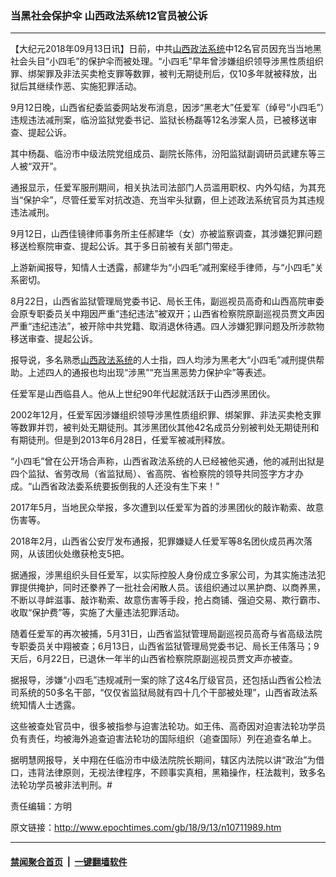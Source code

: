 ### 当黑社会保护伞 山西政法系统12官员被公诉
------------------------

<p>【大纪元2018年09月13日讯】日前，中共<a href="http://www.epochtimes.com/gb/tag/%E5%B1%B1%E8%A5%BF%E6%94%BF%E6%B3%95%E7%B3%BB%E7%BB%9F.html">山西政法系统</a>中12名官员因充当当地黑社会头目“小四毛”的保护伞而被处理。“小四毛”早年曾涉嫌组织领导涉黑性质组织罪、绑架罪及非法买卖枪支罪等数罪，被判无期徒刑后，仅10多年就被释放，出狱后其继续作恶、实施犯罪活动。</p>
<p>9月12日晚，山西省纪委监委网站发布消息，因涉“黑老大”任爱军（绰号“小四毛”）违规违法减刑案，临汾监狱党委书记、监狱长杨磊等12名涉案人员，已被移送审查、提起公诉。</p>
<p>其中杨磊、临汾市中级法院党组成员、副院长陈伟，汾阳监狱副调研员武建东等三人被“双开”。</p>
<p>通报显示，任爱军服刑期间，相关执法司法部门人员滥用职权、内外勾结，为其充当“保护伞”，尽管任爱军对抗改造、充当牢头狱霸，但上述政法系统官员为其违规违法减刑。</p>
<p>9月12日，山西佳镜律师事务所主任郝建华（女）亦被监察调查，其涉嫌犯罪问题移送检察院审查、提起公诉。其于多日前被有关部门带走。</p>
<p>上游新闻报导，知情人士透露，郝建华为“小四毛”减刑案经手律师，与“小四毛”关系密切。</p>
<p>8月22日，山西省监狱管理局党委书记、局长王伟，副巡视员高奇和山西高院审委会原专职委员关中翔因严重“违纪违法”被双开；山西省检察院原副巡视员贾文声因严重“违纪违法”，被开除中共党籍、取消退休待遇。四人涉嫌犯罪问题及所涉款物移送审查、提起公诉。</p>
<p>报导说，多名熟悉<a href="http://www.epochtimes.com/gb/tag/%E5%B1%B1%E8%A5%BF%E6%94%BF%E6%B3%95%E7%B3%BB%E7%BB%9F.html">山西政法系统</a>的人士指，四人均涉为黑老大“小四毛”减刑提供帮助。上述四人的通报也均出现“涉黑”“充当黑恶势力保护伞”等表述。</p>
<p>任爱军是山西临县人。他从上世纪90年代起就活跃于山西涉黑团伙。</p>
<p>2002年12月，任爱军因涉嫌组织领导涉黑性质组织罪、绑架罪、非法买卖枪支罪等数罪并罚，被判处无期徒刑。其涉黑团伙其他42名成员分别被判处无期徒刑和有期徒刑。但是到2013年6月28日，任爱军被减刑释放。</p>
<p>“小四毛”曾在公开场合声称，山西省政法系统的人已经被他买通，他的减刑出狱是四个监狱、省劳改局（省监狱局）、省高院、省检察院的领导共同签字方才办成。“山西省政法委系统要扳倒我的人还没有生下来！”</p>
<p>2017年5月，当地民众举报，多次遭到以任爱军为首的涉黑团伙的敲诈勒索、故意伤害等。</p>
<p>2018年2月，山西省公安厅发布通报，犯罪嫌疑人任爱军等8名团伙成员再次落网，从该团伙处缴获枪支5把。</p>
<p>据通报，涉黑组织头目任爱军，以实际控股人身份成立多家公司，为其实施违法犯罪提供掩护，同时还豢养了一批社会闲散人员。该组织通过以黑护商、以商养黑，不断以寻衅滋事、敲诈勒索、故意伤害等手段，抢占商铺、强迫交易、欺行霸市、收取“保护费”等，实施了大量违法犯罪活动。</p>
<p>随着任爱军的再次被捕，5月31日，山西省监狱管理局副巡视员高奇与省高级法院专职委员关中翔被查；6月13日，山西省监狱管理局党委书记、局长王伟落马；9天后，6月22日，已退休一年半的山西省检察院原副巡视员贾文声亦被查。</p>
<p>据报导，涉嫌“小四毛”违规减刑一案的除了这4名厅级官员，还包括山西省公检法司系统的50多名干部，“仅仅省监狱局就有四十几个干部被处理”，山西省政法系统知情人士透露。</p>
<p>这些被查处官员中，很多被指参与迫害法轮功。如王伟、高奇因对迫害法轮功学员负有责任，均被海外追查迫害法轮功的国际组织（追查国际）列在追查名单上。</p>
<p>据明慧网报导，关中翔在任临汾市中级法院院长期间，辖区内法院以讲“政治”为借口，违背法律原则，无视法律程序，不顾事实真相，黑箱操作，枉法裁判，致多名法轮功学员被非法判刑。#</p>
<p>责任编辑：方明</p>

原文链接：http://www.epochtimes.com/gb/18/9/13/n10711989.htm


------------------------
#### [禁闻聚合首页](https://github.com/gfw-breaker/banned-news/blob/master/README.md) &nbsp;|&nbsp;  [一键翻墙软件](https://github.com/gfw-breaker/nogfw/blob/master/README.md)